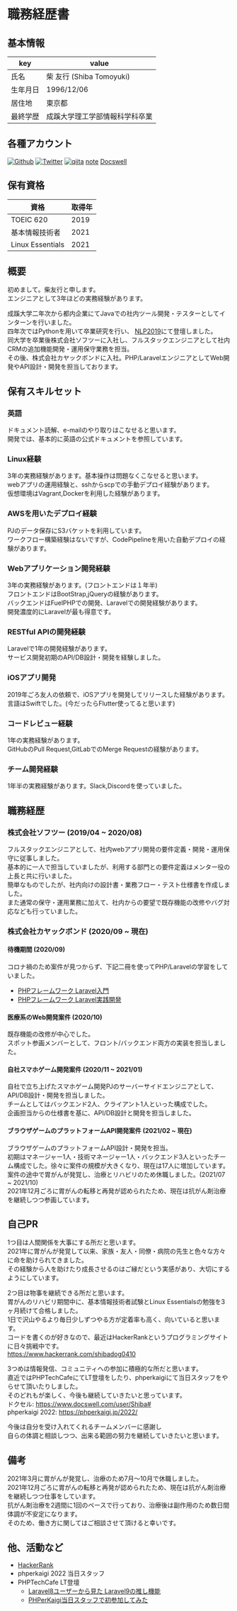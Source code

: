 # 職務経歴書

## 基本情報

| key | value |
| --- | --- |
| 氏名 | 柴 友行 (Shiba Tomoyuki) |
| 生年月日 | 1996/12/06 |
| 居住地 | 東京都 |
| 最終学歴 | 成蹊大学理工学部情報科学科卒業 |

## 各種アカウント
<p>
<a href="https://github.com/shibadog0410" target="_blank"><img alt="Github" src="https://img.shields.io/badge/shibadog0410-%2312100E.svg?&style=flat-square&logo=Github&logoColor=white" /></a>
<a href="https://twitter.com/Shiba__GG" target="_blank"><img alt="Twitter" src="https://img.shields.io/badge/@Shiba__GG-%231DA1F2.svg?&style=flat-square&logo=twitter&logoColor=white" /></a>
<a href="https://qiita.com/shiba0410" target="_blank"><img alt="qiita" src="https://img.shields.io/badge/shiba0410-55C500.svg?&style=flat-square&logo=qiita&logoColor=white" /></a>
<a href="https://note.com/shiba1206" target="_blank">note</a>
<a href="https://www.docswell.com/user/Shiba" target="_blank">Docswell</a>
</p>


## 保有資格

| 資格 | 取得年 |
| --- | --- |
| TOEIC 620 | 2019 |
| 基本情報技術者 | 2021 |
| Linux Essentials | 2021 |

## 概要

初めまして。柴友行と申します。  
エンジニアとして3年ほどの実務経験があります。

成蹊大学二年次から都内企業にてJavaでの社内ツール開発・テスターとしてインターンを行いました。  
四年次ではPythonを用いて卒業研究を行い、 [NLP2019](https://onl.la/UAm4gVm)にて登壇しました。   
同大学を卒業後株式会社ソフツーに入社し、フルスタックエンジニアとして社内CRMの追加機能開発・運用保守業務を担当。  
その後、株式会社カヤックボンドに入社。PHP/LaravelエンジニアとしてWeb開発やAPI設計・開発を担当しております。  

## 保有スキルセット

### 英語
ドキュメント読解、e-mailのやり取りはこなせると思います。  
開発では、基本的に英語の公式ドキュメントを参照しています。

### Linux経験
3年の実務経験があります。基本操作は問題なくこなせると思います。  
webアプリの運用経験と、sshからscpでの手動デプロイ経験があります。  
仮想環境はVagrant,Dockerを利用した経験があります。  

### AWSを用いたデプロイ経験
PJのデータ保存にS3バケットを利用しています。  
ワークフロー構築経験はないですが、CodePipelineを用いた自動デプロイの経験があります。  

### Webアプリケーション開発経験
3年の実務経験があります。(フロントエンドは１年半)  
フロントエンドはBootStrap,jQueryの経験があります。  
バックエンドはFuelPHPでの開発、Laravelでの開発経験があります。  
開発濃度的にLaravelが最も得意です。

### RESTful APIの開発経験
Laravelで1年の開発経験があります。  
サービス開発初期のAPI/DB設計・開発を経験しました。  

### iOSアプリ開発
2019年ごろ友人の依頼で、iOSアプリを開発してリリースした経験があります。  
言語はSwiftでした。(今だったらFlutter使ってると思います)  

### コードレビュー経験
1年の実務経験があります。  
GitHubのPull Request,GitLabでのMerge Requestの経験があります。  

### チーム開発経験
1年半の実務経験があります。Slack,Discordを使っていました。


## 職務経歴

### 株式会社ソフツー (2019/04 ~ 2020/08)

フルスタックエンジニアとして、社内webアプリ開発の要件定義・開発・運用保守に従事しました。  
基本的に一人で担当していましたが、利用する部門との要件定義はメンター役の上長と共に行いました。  
簡単なものでしたが、社内向けの設計書・業務フロー・テスト仕様書を作成しました。  
また通常の保守・運用業務に加えて、社内からの要望で既存機能の改修やバグ対応なども行っていました。  

### 株式会社カヤックボンド (2020/09 ~ 現在)
#### 待機期間 (2020/09)

コロナ禍のため案件が見つからず、下記二冊を使ってPHP/Laravelの学習をしていました。  
- [PHPフレームワーク Laravel入門](https://www.amazon.co.jp/dp/4798052582/ref=cm_sw_r_tw_dp_HX3N599Z74X04S6EHXKQ) 
- [PHPフレームワーク Laravel実践開発](https://www.amazon.co.jp/dp/4798059072/ref=cm_sw_r_tw_dp_RG0QPAV1V39TSA6SF53Z)

#### 医療系のWeb開発案件 (2020/10)

既存機能の改修が中心でした。  
スポット参画メンバーとして、フロント/バックエンド両方の実装を担当しました。

#### 自社スマホゲーム開発案件 (2020/11 ~ 2021/01)

自社で立ち上げたスマホゲーム開発PJのサーバーサイドエンジニアとして、API/DB設計・開発を担当しました。  
チームとしてはバックエンド2人、クライアント1人といった構成でした。  
企画担当からの仕様書を基に、API/DB設計と開発を担当しました。  

#### ブラウザゲームのプラットフォームAPI開発案件 (2021/02 ~ 現在)
ブラウザゲームのプラットフォームAPI設計・開発を担当。  
初期はマネージャー1人・技術マネージャー1人・バックエンド3人といったチーム構成でした。徐々に案件の規模が大きくなり、現在は17人に増加しています。  
案件の途中で胃がんが発覚し、治療とリハビリのため休職しました。(2021/07 ~ 2021/10)  
2021年12月ごろに胃がんの転移と再発が認められたため、現在は抗がん剤治療を継続しつつ参画しています。  

## 自己PR

1つ目は人間関係を大事にする所だと思います。  
2021年に胃がんが発覚して以来、家族・友人・同僚・病院の先生と色々な方々に命を助けられてきました。  
その経験から人を助けたり成長させるのはご縁だという実感があり、大切にするようにしています。  

2つ目は物事を継続できる所だと思います。  
胃がんのリハビリ期間中に、基本情報技術者試験とLinux Essentialsの勉強を3ヶ月続けて合格しました。  
1日で沢山やるより毎日少しずつやる方が定着率も高く、向いていると思います。  
コードを書くのが好きなので、最近はHackerRankというプログラミングサイトに日々挑戦中です。  
https://www.hackerrank.com/shibadog0410

3つめは情報発信、コミュニティへの参加に積極的な所だと思います。  
直近ではPHPTechCafeにてLT登壇をしたり、phperkaigiにて当日スタッフをやらせて頂いたりしました。  
そのどれもが楽しく、今後も継続していきたいと思っています。  
ドクセル: https://www.docswell.com/user/Shiba#  
phperkaigi 2022: https://phperkaigi.jp/2022/  

今後は自分を受け入れてくれるチームメンバーに感謝し  
自らの体調と相談しつつ、出来る範囲の努力を継続していきたいと思います。  

## 備考

2021年3月に胃がんが発覚し、治療のため7月～10月で休職しました。  
2021年12月ごろに胃がんの転移と再発が認められたため、現在は抗がん剤治療を継続しつつ仕事をしています。  
抗がん剤治療を2週間に1回のペースで行っており、治療後は副作用のため数日間体調が不安定になります。  
そのため、働き方に関してはご相談させて頂けると幸いです。  

## 他、活動など
- [HackerRank](https://www.hackerrank.com/shibadog0410)
- phperkaigi 2022 当日スタッフ
- PHPTechCafe LT登壇 
   - [Laravel8ユーザーから見た Laravel9の推し機能](https://www.docswell.com/s/Shiba/ZMY7GZ-2022-03-30-190057)
   - [PHPerKaigi当日スタッフで初参加してみた](https://www.docswell.com/s/Shiba/5613PZ-2022-04-19-193205)

